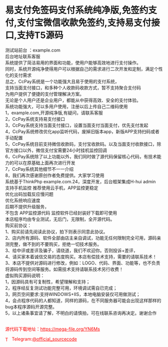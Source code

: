 # 易支付免签码支付系统纯净版,免签约支付,支付宝微信收款免签约,支持易支付接口,支持T5源码

测试站前台 ：example.com<br>后台地址联系客服<br>系统提供了简洁易用的界面和功能，使用户能够高效地进行支付操作。<br>同时，系统开源纯净使得用户可以根据自己的需求进行二次开发和定制，满足个性化的支付需求<br>总之，CcPay系统是一个功能强大且易于使用的支付系统，<br>支持当面支付接口，和多种个人收款码收款方式，暂不支持聚合支付码<br>为用户提供了便捷的支付管理解决方案。<br>无论是个人用户还是企业用户，都能从中获得高效、安全的支付体验。<br>系统功能强大，可以多用户使用，注册以后上传自己二维码使用<br>1，example.com,开源纯净版,有疑问，请联系客服<br>2，CcPay系统支持易支付接口<br>3，CcPay系统支持当面支付接口，设置当面支付当面支付，优先支付发起<br>4，CcPay系统修改优化app监听代码，废掉旧版本app，新版APP支持扫码或者手动配置<br>5，CcPay系统目前支持微信收款码，支付宝收款码。以及当面支付收款接口，除官方接口以外，微信支付宝需要24小时挂机监控回调<br>6，CcPay系统除了以上功能以外，我们同时做了源代码保留核心代码，有技术能力的可以在原基础上面再次进行开发<br>7，CcPay系统其他细节不一一介绍<br>8，我们再次感谢原创作者免费提供。大家学习使用<br>系统基于ThinkPhp example.com.24，深度开发，后台框架集成H-hui admin<br>支持手机监控 推荐使用云手机，APP监控更稳定<br>优化出码加载反应慢问题<br>优化系统响应速度<br>后期不提供升级服务，<br>不包含 APP监控源代码 监控软件已经封装好下载即可使用<br>本店程序均由专业测试，无后门，无限制，全开源代码。<br>购买前协议：<br>1、购买前请先阅读此协议，拍下则表示同意此协议。<br>2、店内所有源码、软件全部由店主亲自调试，功能无任何限制完全可用，源码亲测完整，做不到的不要购买，拒绝一切技术服务。<br>3、给中评或差评及骗子，请绕道，我们不欢迎你。否则投诉+差评，<br>4、请买家本着诚信交易的态度购买。本店有偿技术支持，需要的请联系技术！<br>3、本店不提供对源码进行修改，例如：LOGO、代码、界面、功能等，也不负责将源码传到空间等服务。如需技术支持请联系技术另行收费！<br>虚拟购买源码说明：<br>1，因源码具有可复制性，希望理解和支持；<br>2，程序经反复测试功能完整可用，环境调试需自已完成；<br>3，网页空间要求:支持WINDOWS+IIS，本地电脑安装仅可用做测试；<br>4，会点程序代码的人都知道，同样的源码，在不同服务器可能会出现这样那样的bug本程序源码开源完整。<br>5，以上诸条事宜请了解，不明白的请慎拍，可在线联系咨询再决定。谢谢合作<br><br>


<p style="color: red;">源代码下载地址：<a href="https://mega-file.org/YN6Ms" style="color: red;">https://mega-file.org/YN6Ms</a></p><p style="color: red;"><img src="https://cdn-icons-png.flaticon.com/512/2111/2111646.png" alt="Telegram Icon" style="width: 16px; vertical-align: middle; margin-right: 5px;">Telegram:<a href="https://t.me/official_sourcecode" style="color: red;">@official_sourcecode</a></p>